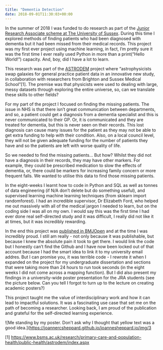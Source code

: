 ```yaml
---
title: "Dementia Detection"
date: 2018-09-01T11:30:03+00:00
---
```


In the summer of 2018 I was funded to do research as part of the [Junior Research Associate scheme at The University of Sussex](https://www.sussex.ac.uk/study/undergraduate/undergraduate-research/junior-research-associates). During this time I explored methods of finding patients who had been diagnosed with dementia but it had been missed from their medical records. This project was my first ever project using machine learning, in fact, I’m pretty sure it was the first time I ever really used Python in more than a print(“Hello World!”) capacity. And, boy, did I have a lot to learn.

This research was part of the [ASTRODEM](https://www.bsms.ac.uk/research/primary-care-and-population-health/public-health/astrodem/index.aspx) project where “astrophysicists swap galaxies for general practice patient data in an innovative new study, in collaboration with researchers from Brighton and Sussex Medical School”[1]. The premise was that physicists were used to dealing with large, messy datasets through exploring the entire universe, so, can we translate these skills to other fields?

For my part of the project I focused on finding the missing patients. The issue in NHS is that there isn’t great communication between departments, and so, a patient could get a diagnosis from a dementia specialist and this is never communicated to their GP. Or, it is communicated and they are treated for dementia, but this is never seen on their records. This lost diagnosis can cause many issues for the patient as they may not be able to get extra funding to help with their condition. Also, on a local council level, they will not be given adequate funding for the number of patients they have and so the patients are left with worse quality of life. 

So we needed to find the missing patients… But how? Whilst they did not have a diagnosis in their records, they may have other markers. For example, they could be prescribed medication to slow the effects of dementia, or, there could be markers for increasing family concern or more frequent falls. We wanted to utilise this data to find those missing patients.

In the eight-weeks I learnt how to code in Python and SQL as well as tonnes of data engineering (if N/A don’t delete but do something useful), and supervised learning machine learning techniques (from sklearn import randomforest). I had an incredible supervisor, Dr Elizabeth Ford, who helped me out massively with all of the medical jargon I needed to learn, but on the coding side I was all on my own. I would say this was the first time I had ever done real self-directed study and it was difficult, I really did not like it at times, but it was incredibly rewarding.

In the end this project was [published in BMJOpen](https://bmjopen.bmj.com/content/11/1/e039248) and at the time I was incredibly proud. I still am really - not only because it was publishable, but because I knew the absolute pain it took to get there. I would link the code but I honestly can’t find the Github and I have now been locked out of that account because I had the smart idea to link it to my university email addres. But I can promise you, it was terrible code - I rewrote it when I expanded on the project for my undergraduate dissertation and sections that were taking more than 24 hours to run took seconds (in the eight weeks I did not come across a mapping function). But I did also present my findings in a university-wide poster presentation for the JRA students (see the picture below. Can you tell I forgot to turn up to the lecture on creating academic posters?)


This project taught me the value of interdisciplinary work and how it can lead to impactful solutions. It was a fascinating use case that set me on the path of becoming a researcher. Looking back, I am proud of the publication and grateful for the self-directed learning experience.

![Me standing by my poster. Don't ask why I thought that yellow text was a good idea.](https://joannercsheppard.github.io/joannesheppard.io/img/3

[1] https://www.bsms.ac.uk/research/primary-care-and-population-health/public-health/astrodem/index.aspx